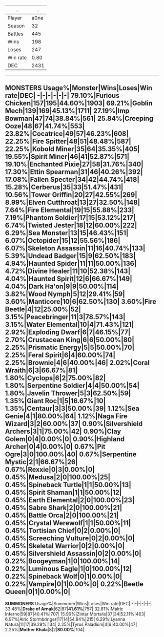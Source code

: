 .|.
-|-
Player|a0ne
Season|32
Battles|445
Wins|198
Loses|247
Win rate|0.80
DEC|2431
---
**MONSTERS**
Usage%|Monster|Wins|Loses|Win rate|DEC|
-|-|-|-|-|-|
79.10%|Furious Chicken|157|195|44.60%|1903|
69.21%|Goblin Mech|139|169|45.13%|1711|
27.19%|Imp Bowman|47|74|38.84%|561|
25.84%|Creeping Ooze|48|67|41.74%|553|
23.82%|Cocatrice|49|57|46.23%|608|
22.25%|Fire Spitter|48|51|48.48%|587|
22.25%|Kobold Miner|35|64|35.35%|405|
19.55%|Spirit Miner|46|41|52.87%|571|
19.10%|Enchanted Pixie|27|58|31.76%|340|
17.30%|Ettin Spearman|31|46|40.26%|392|
17.08%|Fallen Specter|34|42|44.74%|418|
15.28%|Cerberus|35|33|51.47%|431|
10.56%|**Tower Griffin**|20|27|**42.55%**|269|
8.99%|Elven Cutthroat|13|27|32.50%|148|
7.64%|**Fire Elemental**|19|15|**55.88%**|233|
7.19%|Phantom Soldier|17|15|53.12%|217|
6.74%|Twisted Jester|18|12|60.00%|222|
6.29%|Sea Monster|13|15|46.43%|151|
6.07%|Octopider|15|12|55.56%|186|
6.07%|Skeleton Assassin|11|16|40.74%|133|
5.39%|**Undead Badger**|15|9|**62.50%**|183|
4.94%|Haunted Spider|11|11|50.00%|136|
4.72%|Divine Healer|11|10|52.38%|143|
4.04%|Haunted Spirit|12|6|66.67%|149|
4.04%|**Dark Ha'on**|9|9|**50.00%**|114|
3.82%|Wood Nymph|5|12|29.41%|59|
3.60%|Manticore|10|6|62.50%|130|
3.60%|Fire Beetle|4|12|25.00%|52|
3.15%|Peacebringer|11|3|78.57%|143|
3.15%|Water Elemental|10|4|71.43%|121|
2.92%|Exploding Dwarf|6|7|46.15%|77|
2.70%|Crustacean King|6|6|50.00%|80|
2.25%|Prismatic Energy|5|5|50.00%|70|
2.25%|Feral Spirit|6|4|60.00%|74|
2.25%|Brownie|4|6|40.00%|46|
2.02%|**Coral Wraith**|6|3|**66.67%**|81|
1.80%|Cyclops|6|2|75.00%|82|
1.80%|Serpentine Soldier|4|4|50.00%|54|
1.80%|Javelin Thrower|5|3|62.50%|59|
1.35%|Giant Roc|1|5|16.67%|10|
1.35%|Centaur|3|3|50.00%|39|
1.12%|Sea Genie|4|1|80.00%|64|
1.12%|Naga Fire Wizard|3|2|60.00%|37|
0.90%|Silvershield Archers|3|1|75.00%|42|
0.90%|Clay Golem|0|4|0.00%|0|
0.90%|Highland Archer|0|4|0.00%|0|
0.67%|Pit Ogre|3|0|100.00%|40|
0.67%|Serpentine Mystic|2|1|66.67%|26|
0.67%|Rexxie|0|3|0.00%|0|
0.45%|Medusa|2|0|100.00%|25|
0.45%|Spineback Turtle|1|1|50.00%|13|
0.45%|Spirit Shaman|1|1|50.00%|12|
0.45%|Earth Elemental|2|0|100.00%|23|
0.45%|Sabre Shark|2|0|100.00%|21|
0.45%|Battle Orca|2|0|100.00%|21|
0.45%|Crystal Werewolf|1|1|50.00%|11|
0.45%|**Tortisian Chief**|0|2|**0.00%**|0|
0.45%|Screeching Vulture|0|2|0.00%|0|
0.45%|Skeletal Warrior|0|2|0.00%|0|
0.45%|Silvershield Assassin|0|2|0.00%|0|
0.22%|Boogeyman|1|0|100.00%|14|
0.22%|**Luminous Eagle**|1|0|**100.00%**|12|
0.22%|Spineback Wolf|0|1|0.00%|0|
0.22%|Vampire|0|1|0.00%|0|
0.22%|Beetle Queen|0|1|0.00%|0|
---
**SUMMONERS**
Usage%|Summoner|Wins|Loses|Win rate|DEC|
-|-|-|-|-|-|
33.48%|**Drake of Arnak**|62|87|**41.61%**|757|
32.81%|Malric Inferno|59|87|40.41%|707|
15.96%|Zintar Mortalis|37|34|52.11%|463|
6.97%|Alric Stormbringer|17|14|54.84%|215|
6.29%|Lyanna Natura|11|17|39.29%|134|
2.25%|Tyrus Paladium|4|6|40.00%|47|
2.25%|**Mother Khala**|8|2|**80.00%**|104|
